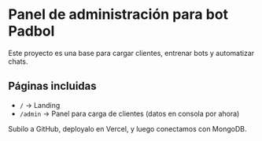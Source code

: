 # Panel de administración para bot Padbol

Este proyecto es una base para cargar clientes, entrenar bots y automatizar chats.

## Páginas incluidas
- `/` → Landing
- `/admin` → Panel para carga de clientes (datos en consola por ahora)

Subilo a GitHub, deployalo en Vercel, y luego conectamos con MongoDB.
